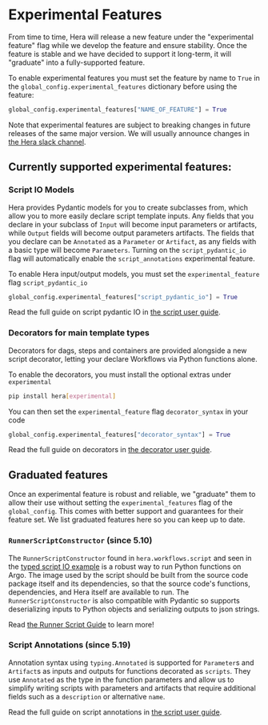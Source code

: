 # Experimental Features

From time to time, Hera will release a new feature under the "experimental feature" flag while we develop the feature
and ensure stability. Once the feature is stable and we have decided to support it long-term, it will "graduate" into
a fully-supported feature.

To enable experimental features you must set the feature by name to `True` in the `global_config.experimental_features`
dictionary before using the feature:

```py
global_config.experimental_features["NAME_OF_FEATURE"] = True
```

Note that experimental features are subject to breaking changes in future releases of the same major version. We will
usually announce changes in [the Hera slack channel](https://cloud-native.slack.com/archives/C03NRMD9KPY).

## Currently supported experimental features:

### Script IO Models

Hera provides Pydantic models for you to create subclasses from, which allow you to more easily declare script template
inputs. Any fields that you declare in your subclass of `Input` will become input parameters or artifacts, while
`Output` fields will become output parameters artifacts. The fields that you declare can be `Annotated` as a `Parameter`
or `Artifact`, as any fields with a basic type will become `Parameters`. Turning on the `script_pydantic_io` flag will
automatically enable the `script_annotations` experimental feature.

To enable Hera input/output models, you must set the `experimental_feature` flag `script_pydantic_io`

```py
global_config.experimental_features["script_pydantic_io"] = True
```

Read the full guide on script pydantic IO in [the script user guide](../user-guides/script-runner-io.md).

### Decorators for main template types

Decorators for dags, steps and containers are provided alongside a new script decorator, letting your declare Workflows via Python functions alone.

To enable the decorators, you must install the optional extras under `experimental`

```bash
pip install hera[experimental]
```

You can then set the `experimental_feature` flag `decorator_syntax` in your code

```py
global_config.experimental_features["decorator_syntax"] = True
```

Read the full guide on decorators in [the decorator user guide](../user-guides/decorators.md).

## Graduated features

Once an experimental feature is robust and reliable, we "graduate" them to allow their use without setting the
`experimental_features` flag of the `global_config`. This comes with better support and guarantees for their feature
set. We list graduated features here so you can keep up to date.

### `RunnerScriptConstructor` (since 5.10)

The `RunnerScriptConstructor` found in `hera.workflows.script` and seen in the
[typed script IO example](../examples/workflows/hera-runner/typed_script_input_output.md) is a robust way to run Python functions
on Argo. The image used by the script should be built from the source code package itself and its dependencies, so that
the source code's functions, dependencies, and Hera itself are available to run. The `RunnerScriptConstructor` is also
compatible with Pydantic so supports deserializing inputs to Python objects and serializing outputs to json strings.

Read [the Runner Script Guide](script-constructors.md#runner-scripts) to learn more!

### Script Annotations (since 5.19)

Annotation syntax using `typing.Annotated` is supported for `Parameter`s and `Artifact`s as inputs and outputs for
functions decorated as `scripts`. They use `Annotated` as the type in the function parameters and allow us to simplify
writing scripts with parameters and artifacts that require additional fields such as a `description` or alternative
`name`.

Read the full guide on script annotations in [the script user guide](../user-guides/script-annotations.md).
